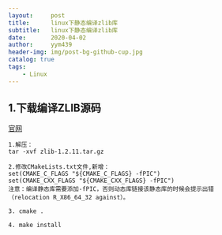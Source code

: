 ```yaml
---
layout:     post
title:      linux下静态编译zlib库
subtitle:   linux下静态编译zlib库
date:       2020-04-02
author:     yym439
header-img: img/post-bg-github-cup.jpg
catalog: true
tags:
    - Linux
---
```


## 1.下载编译ZLIB源码

[官网](http://www.zlib.net/)

```
1.解压：
tar -xvf zlib-1.2.11.tar.gz

2.修改CMakeLists.txt文件,新增：
set(CMAKE_C_FLAGS "${CMAKE_C_FLAGS} -fPIC")
set(CMAKE_CXX_FLAGS "${CMAKE_CXX_FLAGS} -fPIC")
注意：编译静态库需要添加-fPIC，否则动态库链接该静态库的时候会提示出错
（relocation R_X86_64_32 against）。

3. cmake .

4. make install
```